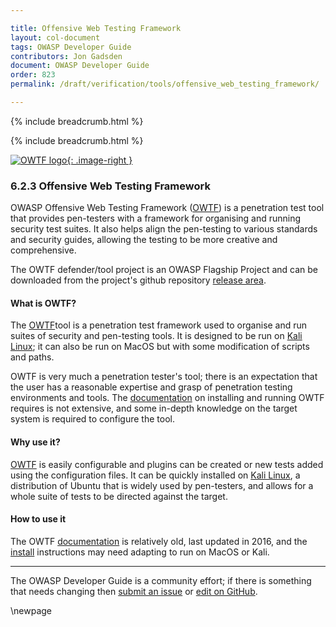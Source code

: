 ```yaml
---

title: Offensive Web Testing Framework
layout: col-document
tags: OWASP Developer Guide
contributors: Jon Gadsden
document: OWASP Developer Guide
order: 823
permalink: /draft/verification/tools/offensive_web_testing_framework/

---
```


{% include breadcrumb.html %}

{% include breadcrumb.html %}

[![OWTF logo](../../../../assets/images/logos/owtf.png "OWASP OWTF"){: .image-right }][owtf]

### 6.2.3 Offensive Web Testing Framework

OWASP Offensive Web Testing Framework ([OWTF][owtf]) is a penetration test tool
that provides pen-testers with a framework for organising and running security test suites.
It also helps align the pen-testing to various standards and security guides,
allowing the testing to be more creative and comprehensive.

The OWTF defender/tool project is an OWASP Flagship Project
and can be downloaded from the project's github repository [release area][owtfdownload].

#### What is OWTF?

The [OWTF][owtf]tool is a penetration test framework used to organise and run suites of security and pen-testing tools.
It is designed to be run on [Kali Linux][kali]; it can also be run on MacOS but with some modification of scripts and paths.

OWTF is very much a penetration tester's tool; there is an expectation that the
user has a reasonable expertise and grasp of penetration testing environments and tools.
The [documentation][owtfdocs] on installing and running OWTF requires is not extensive,
and some in-depth knowledge on the target system is required to configure the tool.

#### Why use it?

[OWTF][owtf] is easily configurable and plugins can be created or new tests added using the configuration files.
It can be quickly installed on [Kali Linux][kali], a distribution of Ubuntu that is widely used by pen-testers,
and allows for a whole suite of tests to be directed against the target.

#### How to use it

The OWTF [documentation][owtfdocs] is relatively old, last updated in 2016,
and  the [install][owtfinstall] instructions may need adapting to run on MacOS or Kali.

----

The OWASP Developer Guide is a community effort; if there is something that needs changing
then [submit an issue][issue080203] or [edit on GitHub][edit080203].

[edit080203]: https://github.com/OWASP/www-project-developer-guide/blob/main/draft/08-verification/02-tools/03-owtf.md
[issue080203]: https://github.com/OWASP/www-project-developer-guide/issues/new?labels=content&template=request.md&title=Update:%2008-verification/02-tools/03-owtf
[kali]: https://www.kali.org/
[owtfinstall]: https://owtf.readthedocs.io/en/develop/installation/methods.html
[owtfdocs]: https://owtf.readthedocs.io/
[owtfdownload]: https://github.com/owtf/owtf/releases
[owtf]: https://owasp.org/www-project-owtf/

\newpage
